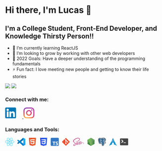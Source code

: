 # Hi there, I'm Lucas 👋 
## I'm a College Student, Front-End Developer, and Knowledge Thirsty Person!!

- 🌱 I’m currently learning ReactJS 
- 👯 I’m looking to grow by working with other web developers
- 📆 2022 Goals: Have a deeper understanding of the programming fundamentals
- ⚡ Fun fact: I love meeting new people and getting to know their life stories

<div>
<img height="180em" src="https://github-readme-stats.vercel.app/api?username=E-Mello&show_icons=true&theme=dracula&include_all_commits=true&count_private=true"/>
<img height="180em" src="https://github-readme-stats.vercel.app/api/top-langs/?username=E-Mello&layout=compact&langs_count=7&theme=dracula"/>
</div>

### Connect with me:

[<img src="./assets/LinkedIn.png" alt="LinkedIn" height="35px" style="padding-right:20px;"/> ](https://br.linkedin.com/in/lucas-jung-2584081a4/)
[<img src="./assets/Instagram.png" alt="Instagram" height="35px"/>](https://www.instagram.com/lucasjungdeveloper/)

### Languages and Tools:

<img align="left" alt="React" height="26px" src="./assets/React-icon.svg" style="padding-right:10px;" />
<img align="left" alt="Visual Studio Code" height="26px" src="./assets/Visual_Studio_Code_1.35_icon.svg" style="padding-right:10px;" />
<img align="left" alt="HTML5" height="26px" src="./assets/1024px-HTML5_Badge.svg.png" style="padding-right:10px;" />
<img align="left" alt="CSS3" height="26px" src="./assets/CSS3_logo.svg" style="padding-right:10px;" />
<img align="left" alt="TypeScript" height="26px" src="./assets/Typescript_logo_2020.svg" style="padding-right:10px;" />
<img align="left" alt="Git" height="26px" src="./assets/Git_icon.svg" style="padding-right:10px;" />
<img align="left" alt="Sass" height="26px" src="./assets/512px-Sass_Logo_Color.svg.png" style="padding-right:10px;" />
<img align="left" alt="Node.js" height="26px" src="./assets/Node-Icon.png" style="padding-right:10px;" />
<img align="left" alt="PostgreSQL" height="26px" src="./assets/Postgresql_elephant.svg" style="padding-right:10px;" />
<img align="left" alt="Arch Linux" height="26px" src="./assets/Archlinux-icon-crystal-64.svg" style="padding-right:10px;" />
<img align="left" alt="Terminal" height="26px" src="./assets/terminal_13.svg" style="padding-right:10px;" />
